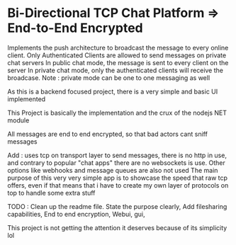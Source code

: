 Bi-Directional TCP Chat Platform => End-to-End Encrypted
======================================

Implements the push architecture to broadcast the message to every online client. 
Only Authenticated Clients are allowed to send messages on private chat servers
In public chat mode, the message is sent to every client on the server
In private chat mode, only the authenticated clients will receive the broadcase. Note : private mode can be one to one messaging as well


As this is a backend focused project, there is a very simple and basic UI implemented

This Project is basically the implementation and the crux of the nodejs NET module

All messages are end to end encrypted, so that bad actors cant sniff messages

Add : uses tcp on transport layer to send messages, there is no http in use, and contrary to popular "chat apps" there are no websockets is use. Other options like webhooks and message queues are also not used
The main purpose of this very very simple app is to showcase the speed that raw tcp offers, even if that means that i have to create my own layer of protocols on top to handle some extra stuff

TODO : Clean up the readme file. State the purpose clearly, Add filesharing capabilities, End to end encryption, Webui, gui, 

This project is not getting the attention it deserves because of its simplicity lol
